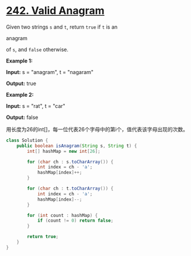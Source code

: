 # [242. Valid Anagram](https://leetcode.com/problems/valid-anagram/)

Given two strings `s` and `t`, return `true` if `t` is an 

anagram

 of `s`, and `false` otherwise.



**Example 1:**

**Input:** s = "anagram", t = "nagaram"

**Output:** true

**Example 2:**

**Input:** s = "rat", t = "car"

**Output:** false

 

用长度为26的int[]，每一位代表26个字母中的第i个，值代表该字母出现的次数。

```java
class Solution {
    public boolean isAnagram(String s, String t) {
        int[] hashMap = new int[26];

        for (char ch : s.toCharArray()) {
            int index = ch - 'a';
            hashMap[index]++;
        }

        for (char ch : t.toCharArray()) {
            int index = ch - 'a';
            hashMap[index]--;
        }

        for (int count : hashMap) {
            if (count != 0) return false;
        }

        return true;
    }
}
```

